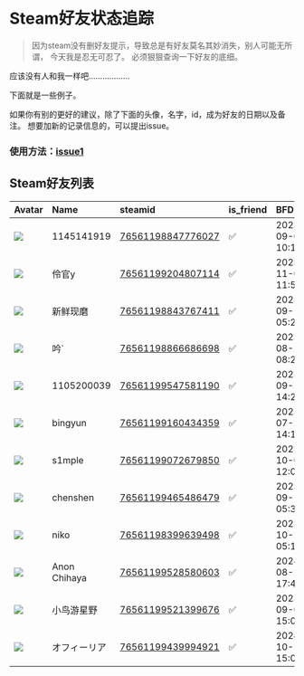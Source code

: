 # Steam好友状态追踪

> 因为steam没有删好友提示，导致总是有好友莫名其妙消失，别人可能无所谓，
> 今天我是忍无可忍了。 必须狠狠查询一下好友的底细。

应该没有人和我一样吧………………

下面就是一些例子。

如果你有别的更好的建议，除了下面的头像，名字，id，成为好友的日期以及备注。 想要加新的记录信息的，可以提出issue。

### 使用方法：[issue1](https://github.com/systemannounce/SteamFriends/issues/1)



## Steam好友列表

| Avatar                                                                            | Name         | steamid                                                                     | is_friend   | BFD                 | Remark   |
|:----------------------------------------------------------------------------------|:-------------|:----------------------------------------------------------------------------|:------------|:--------------------|:---------|
| ![](https://avatars.steamstatic.com/2fe1b9f38d602244e673625cdcd7e866fe9b0af8.jpg) | 1145141919   | [76561198847776027](https://steamcommunity.com/profiles/76561198847776027/) | ✅           | 2023-09-08 10:18:15 |          |
| ![](https://avatars.steamstatic.com/aa6f89ec6115b17e0e074bb7f1fb2c2b0744bb84.jpg) | 伶官y          | [76561199204807114](https://steamcommunity.com/profiles/76561199204807114/) | ✅           | 2023-11-02 11:54:11 |          |
| ![](https://avatars.steamstatic.com/6585a9a685599e0a38e5f7b479d453a879724329.jpg) | 新鲜现磨         | [76561198843767411](https://steamcommunity.com/profiles/76561198843767411/) | ✅           | 2023-09-10 05:26:10 |          |
| ![](https://avatars.steamstatic.com/c5af5aa08f48f2632b620258861a6ca6f379f3d3.jpg) | 吟`           | [76561198866686698](https://steamcommunity.com/profiles/76561198866686698/) | ✅           | 2023-08-22 08:23:18 |          |
| ![](https://avatars.steamstatic.com/d5a174cc30a29574c0a39d20880aa3ca532bd8f4.jpg) | 1105200039   | [76561199547581190](https://steamcommunity.com/profiles/76561199547581190/) | ✅           | 2023-09-13 14:25:48 |          |
| ![](https://avatars.steamstatic.com/e0345d95a99a0280d31aaec05676eaad7a125d2c.jpg) | bingyun      | [76561199160434359](https://steamcommunity.com/profiles/76561199160434359/) | ✅           | 2023-07-21 14:12:15 |          |
| ![](https://avatars.steamstatic.com/9ff07375921e6971a5a0985d933fb4794468ddaa.jpg) | s1mple       | [76561199072679850](https://steamcommunity.com/profiles/76561199072679850/) | ✅           | 2023-10-07 12:05:42 |          |
| ![](https://avatars.steamstatic.com/ed03f9a4f1505b0006c5119038e84ebafd4d08de.jpg) | chenshen     | [76561199465486479](https://steamcommunity.com/profiles/76561199465486479/) | ✅           | 2023-09-10 05:30:41 |          |
| ![](https://avatars.steamstatic.com/b97bf6659cf61c0304a7420ef81610363155e306.jpg) | niko         | [76561198399639498](https://steamcommunity.com/profiles/76561198399639498/) | ✅           | 2023-10-23 05:12:28 |          |
| ![](https://avatars.steamstatic.com/f457706506cf550f60cd4278953e1bfc09768bd0.jpg) | Anon Chihaya | [76561199528580603](https://steamcommunity.com/profiles/76561199528580603/) | ✅           | 2024-08-29 17:41:53 |          |
| ![](https://avatars.steamstatic.com/333e4f1d035349552e55e2f197cf5aaea9bf72e6.jpg) | 小鸟游星野        | [76561199521399676](https://steamcommunity.com/profiles/76561199521399676/) | ✅           | 2023-09-08 15:07:17 |          |
| ![](https://avatars.steamstatic.com/b39ce6060293ab23874f0beec7b41a0fa2705378.jpg) | オフィーリア       | [76561199439994921](https://steamcommunity.com/profiles/76561199439994921/) | ✅           | 2024-10-20 15:00:02 |          |